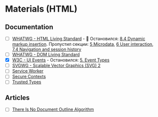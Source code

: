 # Materials (HTML)

## Documentation

- [ ] [WHATWG - HTML Living Standard](https://html.spec.whatwg.org/multipage) - 🚧 Остановился: [8.4 Dynamic markup insertion](https://html.spec.whatwg.org/multipage/dynamic-markup-insertion.html#dynamic-markup-insertion). Пропустил секции: [5 Microdata](https://html.spec.whatwg.org/multipage/#toc-semantics), [6 User interaction](https://html.spec.whatwg.org/multipage/#toc-editing), [7.4 Navigation and session history](https://html.spec.whatwg.org/multipage/browsing-the-web.html#navigation-and-session-history)
- [ ] [WHATWG - DOM Living Standard](https://dom.spec.whatwg.org/)
- [x] [W3C - UI Events](https://w3c.github.io/uievents/) - Остановился: [5. Event Types](https://www.w3.org/TR/uievents/#event-types)
- [ ] [SVGWG - Scalable Vector Graphics (SVG) 2](https://svgwg.org/svg2-draft/)
- [ ] [Service Worker](https://w3c.github.io/ServiceWorker/)
- [ ] [Secure Contexts](https://w3c.github.io/webappsec-secure-contexts)
- [ ] [Trusted Types](https://w3c.github.io/trusted-types/dist/spec/)

## Articles

- [ ] [There Is No Document Outline Algorithm](https://adrianroselli.com/2016/08/there-is-no-document-outline-algorithm.html)
